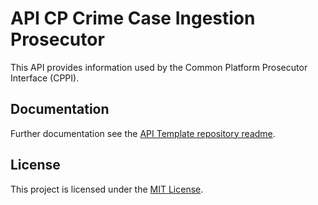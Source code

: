 # API CP Crime Case Ingestion Prosecutor

This API provides information used by the Common Platform Prosecutor Interface (CPPI).

## Documentation

Further documentation see the [API Template repository readme](https://github.com/hmcts/api-cp-template?tab=readme-ov-file#api-cp-template-repository).

## License

This project is licensed under the [MIT License](LICENSE).

